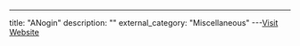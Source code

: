 ---
title: "ANogin"
description: ""
external_category: "Miscellaneous"
---[Visit Website](https://github.com/ANogin)

